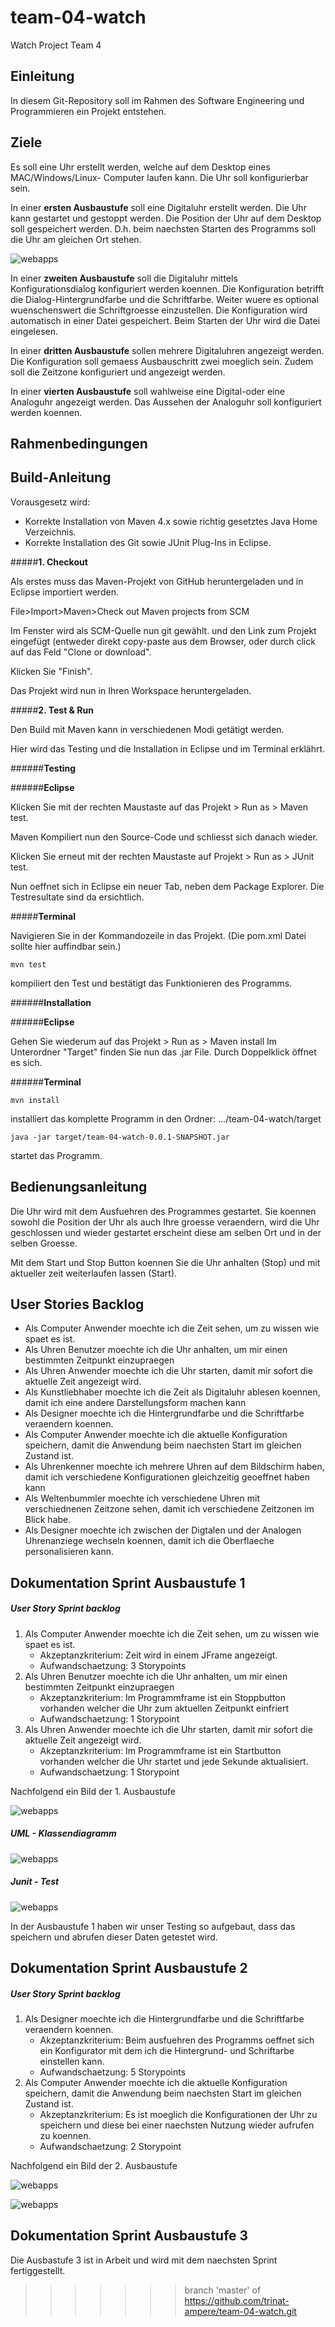 # team-04-watch
Watch Project Team 4

## Einleitung
In diesem Git-Repository soll im Rahmen des Software Engineering und Programmieren ein Projekt entstehen.

## Ziele
Es soll eine Uhr erstellt werden, welche auf dem Desktop eines MAC/Windows/Linux- Computer
laufen kann. Die Uhr soll konfigurierbar sein.

In einer **ersten Ausbaustufe** soll eine Digitaluhr erstellt werden. Die Uhr kann gestartet und gestoppt
werden. Die Position der Uhr auf dem Desktop soll gespeichert werden. D.h. beim naechsten Starten
des Programms soll die Uhr am gleichen Ort stehen.

![webapps](Bilder/UHR.PNG)

In einer **zweiten Ausbaustufe** soll die Digitaluhr mittels Konfigurationsdialog konfiguriert werden
koennen. Die Konfiguration betrifft die Dialog-Hintergrundfarbe und die Schriftfarbe. Weiter wuere es
optional wuenschenswert die Schriftgroesse einzustellen. Die Konfiguration wird automatisch in einer
Datei gespeichert. Beim Starten der Uhr wird die Datei eingelesen.

In einer **dritten Ausbaustufe** sollen mehrere Digitaluhren angezeigt werden. Die Konfiguration soll
gemaess Ausbauschritt zwei moeglich sein. Zudem soll die Zeitzone konfiguriert und angezeigt werden.

In einer **vierten Ausbaustufe** soll wahlweise eine Digital-oder eine Analoguhr angezeigt werden. Das
Aussehen der Analoguhr soll konfiguriert werden koennen.

## Rahmenbedingungen

## Build-Anleitung
Vorausgesetz wird:
* Korrekte Installation von Maven 4.x sowie richtig gesetztes Java Home Verzeichnis.
* Korrekte Installation des Git sowie JUnit Plug-Ins in Eclipse.

#####**1. Checkout**

Als erstes muss das Maven-Projekt von GitHub heruntergeladen und in Eclipse importiert werden.

File>Import>Maven>Check out Maven projects from SCM

Im Fenster wird als SCM-Quelle nun git gewählt. und den Link zum Projekt eingefügt (entweder direkt copy-paste aus dem Browser, oder durch click auf das Feld "Clone or download".

Klicken Sie "Finish".

Das Projekt wird nun in Ihren Workspace heruntergeladen.

#####**2. Test & Run**

Den Build mit Maven kann in verschiedenen Modi getätigt werden.

Hier wird das Testing und die Installation in Eclipse und im Terminal erklährt.

######**Testing**

######**Eclipse** 

Klicken Sie mit der rechten Maustaste auf das Projekt > Run as > Maven test.

Maven Kompiliert nun den Source-Code und schliesst sich danach wieder.

Klicken Sie erneut mit der rechten Maustaste auf Projekt > Run as > JUnit test.

Nun oeffnet sich in Eclipse ein neuer Tab, neben dem Package Explorer. Die Testresultate sind da ersichtlich.


#####**Terminal**

Navigieren Sie in der Kommandozeile in das Projekt. (Die pom.xml Datei sollte hier auffindbar sein.)

    mvn test
 
kompiliert den Test und bestätigt das Funktionieren des Programms.
 
######**Installation**

######**Eclipse**

Gehen Sie wiederum auf das Projekt > Run as > Maven install
Im Unterordner "Target" finden Sie nun das .jar File. Durch Doppelklick öffnet es sich.

######**Terminal**

    mvn install

installiert das komplette Programm in den Ordner: .../team-04-watch/target

    java -jar target/team-04-watch-0.0.1-SNAPSHOT.jar
    
startet das Programm.
 
 




 


 
	
	

## Bedienungsanleitung

Die Uhr wird mit dem Ausfuehren des Programmes gestartet. 
Sie koennen sowohl die Position der Uhr als auch Ihre groesse veraendern, wird die Uhr geschlossen und wieder gestartet
erscheint diese am selben Ort und in der selben Groesse.

Mit dem Start und Stop Button koennen Sie die Uhr anhalten (Stop) und mit aktueller zeit weiterlaufen lassen (Start).

## User Stories Backlog


* Als Computer Anwender moechte ich die Zeit sehen, um zu wissen wie 	spaet es ist.
* Als Uhren Benutzer moechte ich die Uhr anhalten, um mir einen 		bestimmten Zeitpunkt einzupraegen
* Als Uhren Anwender moechte ich die Uhr starten, damit mir sofort 		die aktuelle Zeit angezeigt wird.
* Als Kunstliebhaber moechte ich die Zeit als Digitaluhr ablesen koennen, damit ich eine andere Darstellungsform machen kann
* Als Designer moechte ich die Hintergrundfarbe und die Schriftfarbe veraendern koennen.
* Als Computer Anwender moechte ich die aktuelle Konfiguration speichern, damit die Anwendung beim naechsten Start im gleichen Zustand ist.
* Als Uhrenkenner moechte ich mehrere Uhren auf dem Bildschirm haben, damit ich verschiedene Konfigurationen gleichzeitig geoeffnet haben kann
* Als Weltenbummler moechte ich verschiedene Uhren mit verschiednenen Zeitzone sehen, damit ich verschiedene Zeitzonen im Blick habe.
* Als Designer moechte ich zwischen der Digtalen und der Analogen Uhrenanziege wechseln koennen, damit ich die Oberflaeche personalisieren kann.



## Dokumentation Sprint Ausbaustufe 1
##### User Story Sprint backlog
1. Als Computer Anwender moechte ich die Zeit sehen, um zu wissen wie spaet es ist.  
	* Akzeptanzkriterium: Zeit wird in einem JFrame angezeigt.  
	* Aufwandschaetzung: 3 Storypoints  
2.  Als Uhren Benutzer moechte ich die Uhr anhalten, um mir einen bestimmten Zeitpunkt einzupraegen  
	* Akzeptanzkriterium: Im Programmframe ist ein Stoppbutton 	vorhanden welcher die Uhr zum aktuellen Zeitpunkt einfriert  
	* Aufwandschaetzung: 1 Storypoint  
3.  Als Uhren Anwender moechte ich die Uhr starten, damit mir sofort die aktuelle Zeit angezeigt wird.  
	* Akzeptanzkriterium: Im Programmframe ist ein Startbutton vorhanden welcher die Uhr startet und jede Sekunde aktualisiert.  
	* Aufwandschaetzung: 1 Storypoint	
	
Nachfolgend ein Bild der 1. Ausbaustufe

![webapps](Bilder/Ausbaustufe1_UHR.PNG)

##### UML - Klassendiagramm

![webapps](Bilder/Ausbaustufe1_Klassendiagramm.PNG)

##### Junit - Test

![webapps](Bilder/Ausbaustufe1_Junit-Test.PNG)
	
In der Ausbaustufe 1 haben wir unser Testing so aufgebaut, dass das speichern und abrufen dieser Daten getestet wird.

## Dokumentation Sprint Ausbaustufe 2
##### User Story Sprint backlog
1. Als Designer moechte ich die Hintergrundfarbe und die Schriftfarbe veraendern koennen.  
	* Akzeptanzkriterium: Beim ausfuehren des Programms oeffnet sich ein Konfigurator mit dem ich die Hintergrund- und Schriftarbe einstellen kann.  
	* Aufwandschaetzung: 5 Storypoints  
2.  Als Computer Anwender moechte ich die aktuelle Konfiguration speichern, damit die Anwendung beim naechsten Start im gleichen Zustand ist.  
	* Akzeptanzkriterium: Es ist moeglich die Konfigurationen der Uhr zu speichern und diese bei einer naechsten Nutzung wieder aufrufen zu koennen.  
	* Aufwandschaetzung: 2 Storypoint  
	
	
Nachfolgend ein Bild der 2. Ausbaustufe

![webapps](Bilder/Ausbaustufe2_Java_Code.PNG)


![webapps](Bilder/Ausbaustufe2_Pom.PNG)

## Dokumentation Sprint Ausbaustufe 3
Die Ausbastufe 3 ist in Arbeit und wird mit dem naechsten Sprint fertiggestellt.

>>>>>>> branch 'master' of https://github.com/trinat-ampere/team-04-watch.git
